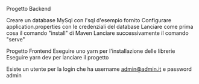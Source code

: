 Progetto Backend

Creare un database MySql con l'sql d'esempio fornito
Configurare application.properties con le credenziali del database
Lanciare come prima cosa il comando "install" di Maven
Lanciare successivamente il comando "serve"

Progetto Frontend
Eseguire uno yarn per l'installazione delle librerie
Eseguire yarn dev per lanciare il progetto


Esiste un utente per la login che ha username admin@admin.it e password admin
